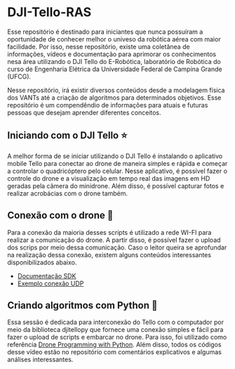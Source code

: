 # DJI-Tello-RAS

Esse repositório é destinado para iniciantes que nunca possuíram a oportunidade de conhecer melhor o univeso da robótica aérea com maior facilidade. Por isso, nesse repositório, existe uma coletânea de informações, vídeos e documentação para aprimorar os conhecimentos nesa área utilizando o DJI Tello do E-Robótica, laboratório de Robótica do curso de Engenharia Elétrica da Universidade Federal de Campina Grande (UFCG).

Nesse repositório, irá existir diversos conteúdos desde a modelagem física dos VANTs até a criação de algoritmos para determinados objetivos. Esse repositório é um compendêndio de informações para atuais e futuras pessoas que desejam aprender diferentes conceitos. 

## Iniciando com o DJI Tello ⭐

A melhor forma de se iniciar utilizando o DJI Tello é instalando o aplicativo mobile Tello para conectar ao drone de maneira simples e rápida e começar a controlar o quadricóptero pelo celular. Nesse aplicativo, é possível fazer o controle do drone e a visualização em tempo real das imagens em HD geradas pela câmera do minidrone. Além disso, é possível capturar fotos e realizar acrobácias com o drone também.  

## Conexão com o drone 🔌

Para a conexão da maioria desses scripts é utilizado a rede WI-FI para realizar a comunicação do drone. A partir disso, é possível fazer o upload dos scrips por meio dessa comunicação. Caso o leitor queira se aprofundar na realização dessa conexão, existem alguns conteúdos interessantes disponibilizados abaixo.
- [Documentação SDK](https://dl-cdn.ryzerobotics.com/downloads/Tello/Tello%20SDK%202.0%20User%20Guide.pdf)
- [Exemplo conexão UDP](https://pythontic.com/modules/socket/udp-client-server-example)

## Criando algoritmos com Python 🐍

Essa sessão é dedicada para interconexão do Tello com o computador por meio da biblioteca djitellopy que fornece uma conexão simples e fácil para fazer o upload de scripts e embarcar no drone. Para isso, foi utilizado como referência [Drone Programming with Python](https://youtu.be/LmEcyQnfpDA). Além disso, todos os códigos desse vídeo estão no repositório com comentários explicativos e algumas análises interessantes. 
